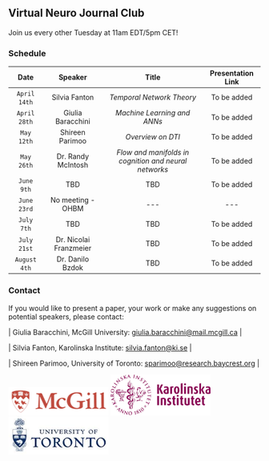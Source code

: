 ## Virtual Neuro Journal Club
Join us every other Tuesday at 11am EDT/5pm CET!


### Schedule

| Date | Speaker | Title | Presentation Link | 
| :------: | :------: | :------: | :------: | 
| `April 14th` | Silvia Fanton | *Temporal Network Theory* | To be added | 
| `April 28th` | Giulia Baracchini | *Machine Learning and ANNs* | To be added | 
| `May 12th` | Shireen Parimoo | *Overview on DTI* | To be added | 
| `May 26th` | Dr. Randy McIntosh | *Flow and manifolds in cognition and neural networks* | To be added | 
| `June 9th` | TBD | TBD | To be added |
| `June 23rd` | No meeting - OHBM | --- | --- |
| `July 7th` | TBD | TBD | To be added |
| `July 21st` | Dr. Nicolai Franzmeier | TBD | To be added |
| `August 4th` | Dr. Danilo Bzdok | TBD | To be added |


### Contact
If you would like to present a paper, your work or make any suggestions on potential speakers, please contact:

| Giulia Baracchini, McGill University:   giulia.baracchini@mail.mcgill.ca |

| Silvia Fanton, Karolinska Institute:         silvia.fanton@ki.se         |

| Shireen Parimoo, University of Toronto:  sparimoo@research.baycrest.org  |

<img src="/images/McGill.png" width="200" class="inline"/> <img src="/images/KI.png" width="200" class="inline"/> <img src="/images/UofT.png" width="200" class="inline"/>

